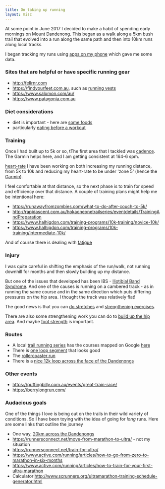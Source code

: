 ```yaml
---
title: On taking up running
layout: misc
---
```

At some point in June 2017 I decided to make a habit of spending early mornings on Mount Dandenong. This began as a walk along a 5km bush trail that evolved into a run along the same path and then into 10km runs along local tracks.

I began tracking my runs using [apps on my phone](/notes/tech/apps-for-running.html) which gave me some data.

### Sites that are helpful or have specific running gear

* <http://fellrnr.com>
* <https://findyourfeet.com.au>, such as [running vests](https://findyourfeet.com.au/collections/trail-running-vest-packs)
* <https://www.salomon.com/au/>
* <https://www.patagonia.com.au>

### Diet considerations

* diet is important - here are [some foods](https://www.runtastic.com/blog/en/nutrition/optimal-performance-the-9-best-foods-for-runners/)
* particularly [eating before a workout](https://www.runtastic.com/blog/en/nutrition/11-tips-on-the-right-foods-to-eat-before-working-out/)

### Training

Once I had built up to 5k or so, tThe first area that I tackled was [cadence](https://runnersconnect.net/heelstriking-running-cadence/). The Garmin helps here, and I am getting consistent at 164-6 spm.

[heart-rate](https://philmaffetone.com/180-formula/)
I have been working on both increasing my running distance, from 5k to 10k and reducing my heart-rate to be under 'zone 5' (hence the [Garmin](running-watches.html)).

I feel comfortable at that distance, so the next phase is to train for speed and efficiency over that distance. A couple of training plans might help me be intentional here:

* <https://runawayfromzombies.com/what-to-do-after-couch-to-5k/>
* <http://rapidascent.com.au/hokaoneonetrailseries/eventdetails/TrainingAndPreparation>
* <https://www.halhigdon.com/training-programs/10k-training/novice-10k/>
* <https://www.halhigdon.com/training-programs/10k-training/intermediate-10k/>

And of course there is dealing with [fatigue](https://runnersconnect.net/coach-corner/how-to-manage-fatigue-and-why-it-is-necessary/)
### Injury

I was quite careful in shifting the emphasis of the run/walk, not running downhill for months and then slowly building up my distance.

But one of the issues that developed has been IBS - [Iliotibial Band Syndrome](https://en.wikipedia.org/wiki/Iliotibial_band_syndrome). And one of the causes is running on a cambered track - as in running the same course and in the same direction which puts differing pressures on the hip area. I thought the track was relatively flat!

The good news is that you can [do stretches](http://www.sportsinjuryclinic.net/sport-injuries/knee-pain/iliotibial-band-syndrome/stretching-exercises-itb-syndrome) and [strengthening exercises](http://www.sportsinjuryclinic.net/sport-injuries/knee-pain/iliotibial-band-syndrome/strengthening-iliotibial-band-syndrome).

There are also some strengthening work you can do to [build up the hip area](https://runnersconnect.net/hips-hamstrings-and-glues-are-the-key-to-running-faster/). And maybe [foot strength](https://runnersconnect.net/is-the-secret-to-running-injury-free-foot-core/) is important.

### Routes

* A local [trail running series](http://rapidascent.com.au/TrailRunningSeries/EventDetails/overview) has the courses mapped on Google [here](https://www.google.com/maps/d/viewer?mid=1rpB1vhhZgrIr1XWPxIOaMm9r0XY&ll=-37.82905873229292%2C145.3960034957703&z=17)
* There is [one loop segment](https://www.strava.com/segments/10767033) that looks good
* The [rollercoaster run](https://www.strava.com/segments/6912126)
* There is a [nice 12k loop across the face of the Dandenongs](https://www.trailrunproject.com/trail/7034259/kalorama-doongalla-loop)

### Other events

* <https://puffingbilly.com.au/events/great-train-race/>
* <https://berrylongrun.com/>

### Audacious goals

One of the things I love is being out on the trails in their wild variety of conditions. So I have been toying with the idea of going for *long* runs. Here are some links that outline the journey

* One way, [20km across the Dandenongs](https://www.strava.com/activities/1332475788)
* <https://runnersconnect.net/move-from-marathon-to-ultra/> - not my situation
* <https://runnersconnect.net/train-for-ultra/>
* <https://www.active.com/running/articles/how-to-go-from-zero-to-marathon-in-six-months>
* <https://www.active.com/running/articles/how-to-train-for-your-first-ultra-marathon>
* Calculator <http://www.scrunners.org/ultramarathon-training-schedule-generator.html>
